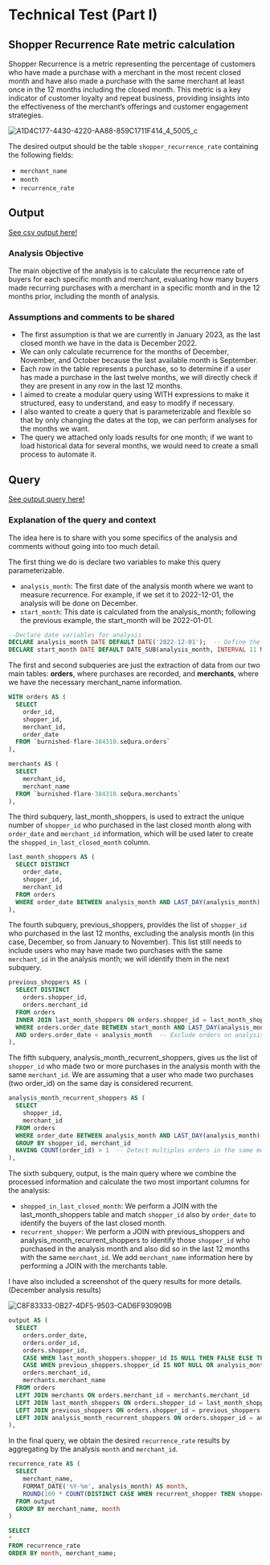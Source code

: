 
# Technical Test (Part I)

## Shopper Recurrence Rate metric calculation

Shopper Recurrence is a metric representing the percentage of customers who have made a purchase with a merchant in the most recent closed month and have also made a purchase with the same merchant at least once in the 12 months including the closed month. This metric is a key indicator of customer loyalty and repeat business, providing insights into the effectiveness of the merchant’s offerings and customer engagement strategies.

![A1D4C177-4430-4220-AA88-859C1711F414_4_5005_c](https://github.com/user-attachments/assets/3b0b4544-ae2e-46ea-ba0b-077437cb8200)

The desired output should be the table `shopper_recurrence_rate` containing the following fields:

- `merchant_name`
- `month`
- `recurrence_rate`

## Output

[See csv output here!](https://github.com/raulvazquez7/analytics-engineer-challenge/blob/main/Part1/Output/monthly_recurrence_rate.csv)

### Analysis Objective

The main objective of the analysis is to calculate the recurrence rate of buyers for each specific month and merchant, evaluating how many buyers made recurring purchases with a merchant in a specific month and in the 12 months prior, including the month of analysis.

### Assumptions and comments to be shared

- The first assumption is that we are currently in January 2023, as the last closed month we have in the data is December 2022.
- We can only calculate recurrence for the months of December, November, and October because the last available month is September.
- Each row in the table represents a purchase, so to determine if a user has made a purchase in the last twelve months, we will directly check if they are present in any row in the last 12 months.
- I aimed to create a modular query using WITH expressions to make it structured, easy to understand, and easy to modify if necessary.
- I also wanted to create a query that is parameterizable and flexible so that by only changing the dates at the top, we can perform analyses for the months we want.
- The query we attached only loads results for one month; if we want to load historical data for several months, we would need to create a small process to automate it.

## Query

[See output query here!](https://github.com/raulvazquez7/analytics-engineer-challenge/blob/main/Part1/Queries/recurrence.sql)

### Explanation of the query and context

The idea here is to share with you some specifics of the analysis and comments without going into too much detail.

The first thing we do is declare two variables to make this query parameterizable.
- `analysis_month`: The first date of the analysis month where we want to measure recurrence. For example, if we set it to 2022-12-01, the analysis will be done on December.
- `start_month`: This date is calculated from the analysis_month; following the previous example, the start_month will be 2022-01-01.

```sql
--Declare date variables for analysis
DECLARE analysis_month DATE DEFAULT DATE('2022-12-01');  -- Define the month of analysis (Set for December)
DECLARE start_month DATE DEFAULT DATE_SUB(analysis_month, INTERVAL 11 MONTH);  -- Define the window start date
```

The first and second subqueries are just the extraction of data from our two main tables: **orders**, where purchases are recorded, and **merchants**, where we have the necessary merchant_name information.

```sql
WITH orders AS (
  SELECT 
    order_id,
    shopper_id,
    merchant_id,
    order_date 
  FROM `burnished-flare-384310.seQura.orders`
),

merchants AS (
  SELECT 
    merchant_id,
    merchant_name 
  FROM `burnished-flare-384310.seQura.merchants`
),
```

The third subquery, last_month_shoppers, is used to extract the unique number of `shopper_id` who purchased in the last closed month along with `order_date` and `merchant_id` information, which will be used later to create the `shopped_in_last_closed_month` column.

```sql
last_month_shoppers AS (
  SELECT DISTINCT
    order_date,
    shopper_id,
    merchant_id
  FROM orders
  WHERE order_date BETWEEN analysis_month AND LAST_DAY(analysis_month)
),
```

The fourth subquery, previous_shoppers, provides the list of `shopper_id` who purchased in the last 12 months, excluding the analysis month (in this case, December, so from January to November). This list still needs to include users who may have made two purchases with the same `merchant_id` in the analysis month; we will identify them in the next subquery.

```sql
previous_shoppers AS (
  SELECT DISTINCT 
    orders.shopper_id,
    orders.merchant_id
  FROM orders
  INNER JOIN last_month_shoppers ON orders.shopper_id = last_month_shoppers.shopper_id AND orders.merchant_id = last_month_shoppers.merchant_id
  WHERE orders.order_date BETWEEN start_month AND LAST_DAY(analysis_month)
  AND orders.order_date < analysis_month  -- Exclude orders on analysis month
),
```

The fifth subquery, analysis_month_recurrent_shoppers, gives us the list of `shopper_id` who made two or more purchases in the analysis month with the same `merchant_id`. We are assuming that a user who made two purchases (two order_id) on the same day is considered recurrent.

```sql
analysis_month_recurrent_shoppers AS (
  SELECT 
    shopper_id,
    merchant_id
  FROM orders
  WHERE order_date BETWEEN analysis_month AND LAST_DAY(analysis_month)
  GROUP BY shopper_id, merchant_id
  HAVING COUNT(order_id) > 1  -- Detect multiples orders in the same month (on the same merchant_id)
),
```

The sixth subquery, output, is the main query where we combine the processed information and calculate the two most important columns for the analysis:

- `shopped_in_last_closed_month`: We perform a JOIN with the last_month_shoppers table and match `shopper_id` also by `order_date` to identify the buyers of the last closed month.
- `recurrent_shopper`: We perform a JOIN with previous_shoppers and analysis_month_recurrent_shoppers to identify those `shopper_id` who purchased in the analysis month and also did so in the last 12 months with the same `merchant_id`.
We add `merchant_name` information here by performing a JOIN with the merchants table.

I have also included a screenshot of the query results for more details. (December analysis results)

![C8F83333-0B27-4DF5-9503-CAD6F930909B](https://github.com/user-attachments/assets/92923164-b36f-41f9-9fe5-76b326d6622f)

```sql
output AS (
  SELECT 
    orders.order_date,
    orders.order_id,
    orders.shopper_id,
    CASE WHEN last_month_shoppers.shopper_id IS NULL THEN FALSE ELSE TRUE END AS shopped_in_last_closed_month,
    CASE WHEN previous_shoppers.shopper_id IS NOT NULL OR analysis_month_recurrent_shoppers.shopper_id IS NOT NULL THEN TRUE ELSE FALSE END AS recurrent_shopper,
    orders.merchant_id,
    merchants.merchant_name
  FROM orders
  LEFT JOIN merchants ON orders.merchant_id = merchants.merchant_id
  LEFT JOIN last_month_shoppers ON orders.shopper_id = last_month_shoppers.shopper_id AND orders.order_date = last_month_shoppers.order_date
  LEFT JOIN previous_shoppers ON orders.shopper_id = previous_shoppers.shopper_id AND orders.merchant_id = previous_shoppers.merchant_id
  LEFT JOIN analysis_month_recurrent_shoppers ON orders.shopper_id = analysis_month_recurrent_shoppers.shopper_id AND orders.merchant_id = analysis_month_recurrent_shoppers.merchant_id
),
```

In the final query, we obtain the desired `recurrence_rate` results by aggregating by the analysis `month` and `merchant_id`.

```sql
recurrence_rate AS (
  SELECT 
    merchant_name,
    FORMAT_DATE('%Y-%m', analysis_month) AS month,
    ROUND(100 * COUNT(DISTINCT CASE WHEN recurrent_shopper THEN shopper_id END) / COUNT(DISTINCT shopper_id), 2) AS recurrence_rate
  FROM output
  GROUP BY merchant_name, month
)

SELECT 
* 
FROM recurrence_rate
ORDER BY month, merchant_name;
```





